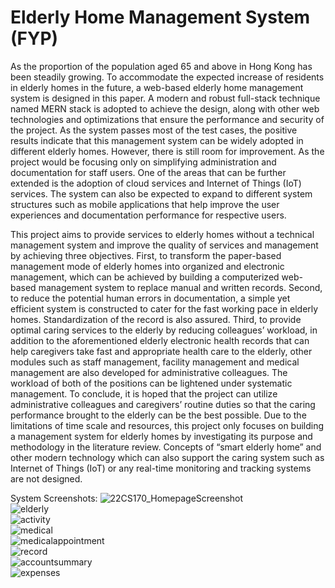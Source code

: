 # Elderly Home Management System (FYP)
As the proportion of the population aged 65 and above in Hong Kong has been steadily
growing. To accommodate the expected increase of residents in elderly homes in the future, a
web-based elderly home management system is designed in this paper. A modern and robust
full-stack technique named MERN stack is adopted to achieve the design, along with other
web technologies and optimizations that ensure the performance and security of the project.
As the system passes most of the test cases, the positive results indicate that this management
system can be widely adopted in different elderly homes. However, there is still room for
improvement. As the project would be focusing only on simplifying administration and
documentation for staff users. One of the areas that can be further extended is the adoption of
cloud services and Internet of Things (IoT) services. The system can also be expected to
expand to different system structures such as mobile applications that help improve the user
experiences and documentation performance for respective users.

This project aims to provide services to elderly homes without a technical management
system and improve the quality of services and management by achieving three objectives.
First, to transform the paper-based management mode of elderly homes into organized and
electronic management, which can be achieved by building a computerized web-based
management system to replace manual and written records. Second, to reduce the potential
human errors in documentation, a simple yet efficient system is constructed to cater for the
fast working pace in elderly homes. Standardization of the record is also assured. Third, to
provide optimal caring services to the elderly by reducing colleagues’ workload, in addition to
the aforementioned elderly electronic health records that can help caregivers take fast and
appropriate health care to the elderly, other modules such as staff management, facility
management and medical management are also developed for administrative colleagues. The
workload of both of the positions can be lightened under systematic management. To
conclude, it is hoped that the project can utilize administrative colleagues and caregivers’
routine duties so that the caring performance brought to the elderly can be the best possible.
Due to the limitations of time scale and resources, this project only focuses on building a
management system for elderly homes by investigating its purpose and methodology in the
literature review. Concepts of “smart elderly home” and other modern technology which can
also support the caring system such as Internet of Things (IoT) or any real-time monitoring
and tracking systems are not designed.

System Screenshots:
![22CS170_HomepageScreenshot](/screenshot/22CS170_HomepageScreenshot.png) <br/>
![elderly](/screenshot/elderly.PNG)<br/>
![activity](/screenshot/activity.PNG)<br/>
![medical](/screenshot/medical.PNG)<br/>
![medicalappointment](/screenshot/medicalappointment.PNG)<br/>
![record](/screenshot/record.PNG)<br/>
![accountsummary](/screenshot/accountsummary.PNG)<br/>
![expenses](/screenshot/expenses.PNG)<br/>



